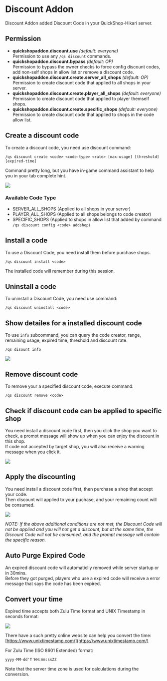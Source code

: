 # Discount Addon

Discount Addon added Discount Code in your QuickShop-Hikari server.

## Permission

* **quickshopaddon.discount.use** *(default: everyone)*  
  Permission to use any `/qs discount` commands.
* **quickshopaddon.discount.bypass** *(default: OP)*  
  Permission to bypass the owner checks to force config discount codes, add non-self shops in allow list or remove a discount code.
* **quickshopaddon.discount.create.server_all_shops** *(default: OP)*  
  Permission to create discount code that applied to all shops in your server.
* **quickshopaddon.discount.create.player_all_shops** *(default: everyone)*  
  Permission to create discount code that applied to player themself shops.
* **quickshopaddon.discount.create.specific_shops** *(default: everyone)*  
  Permission to create discount code that applied to shops in the code allow list.

## Create a discount code

To create a discount code, you need use discount command:

```plain
/qs discount create <code> <code-type> <rate> [max-usage] [threshold] [expired-time]
```

Command pretty long, but you have in-game command assistant to help you in your tab complete hint.  

![](https://user-images.githubusercontent.com/30802565/208291577-59fcd76e-2b4a-4e87-bdf5-582ba573795e.png)

### Available Code Type

* SERVER_ALL_SHOPS (Applied to all shops in your server)
* PLAYER_ALL_SHOPS (Applied to all shops belongs to code creator)
* SPECIFIC_SHOPS (Applied to shops in allow list that added by command `/qs discount config <code> addshop`)

## Install a code

To use a Discount Code, you need install them before purchase shops.

```plain
/qs discount install <code>
```

The installed code will remember during this session.

## Uninstall a code

To uninstall a Discount Code, you need use command:

```plain
/qs discount uninstall <code>
```

## Show detailes for a installed discount code

To use `info` subcommand, you can query the code creator, range, remaining usage, expired time, threshold and discount rate.

```plain
/qs disount info
```

![](https://user-images.githubusercontent.com/30802565/208291677-85469f8b-2c34-4563-bb57-619cfe70e105.png)

## Remove discount code

To remove your a specified discount code, execute command:

```plain
/qs discount remove <code>
```

## Check if discount code can be applied to specific shop

You need install a discount code first, then you click the shop you want to check, a promot message will show up when you can enjoy the discount in this shop.  
If code not accepted by target shop, you will also receive a warning message when you click it.  

![](https://user-images.githubusercontent.com/30802565/208291999-a32277bb-4111-4dde-bcd4-1d5f5b40ce9e.png)

## Apply the discounting

You need install a discount code first, then purchase a shop that accept your code.  
Then discount will applied to your puchase, and your remaining count will be consumed.

![](https://user-images.githubusercontent.com/30802565/208292084-633fe7e1-239c-4b8c-99b2-87fc9e824e1f.png)

*NOTE: If the above additional conditions are not met, the Discount Code will not be applied and you will not get a discount, but at the same time, the Discount Code will not be consumed, and the prompt message will contain the specific reason.*

## Auto Purge Expired Code

An expired discount code will automaticlly removed while server startup or in 30mins.  
Before they got purged, players who use a expired code will receive a error message that says the code has been expired.

## Convert your time

Expired time accepts both Zulu Time format and UNIX Timestamp in seconds format:  

![](https://user-images.githubusercontent.com/30802565/208248088-01b1cbfe-ff79-4448-8a34-7e95324a71e1.png)

There have a such pretty online website can help you convert the time:  
[https://www.unixtimestamp.com/](https://www.unixtimestamp.com/)

For Zulu Time (ISO 8601 Extended) format:

```plain
yyyy-MM-dd'T'HH:mm:ssZZ
```

Note that the server time zone is used for calculations during the conversion.
